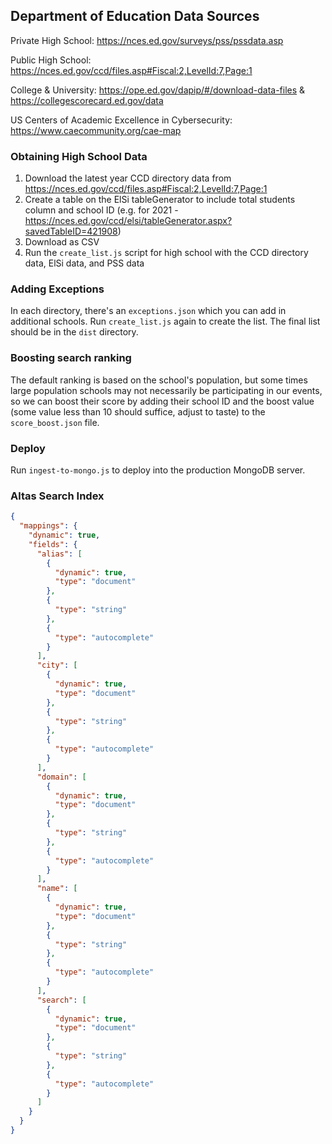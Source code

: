 ## Department of Education Data Sources

Private High School: https://nces.ed.gov/surveys/pss/pssdata.asp

Public High School: https://nces.ed.gov/ccd/files.asp#Fiscal:2,LevelId:7,Page:1

College & University: https://ope.ed.gov/dapip/#/download-data-files & https://collegescorecard.ed.gov/data

US Centers of Academic Excellence in Cybersecurity: https://www.caecommunity.org/cae-map

### Obtaining High School Data

1. Download the latest year CCD directory data from https://nces.ed.gov/ccd/files.asp#Fiscal:2,LevelId:7,Page:1 
2. Create a table on the ElSi tableGenerator to include total students column and school ID (e.g. for 2021 - https://nces.ed.gov/ccd/elsi/tableGenerator.aspx?savedTableID=421908)
3. Download as CSV
4. Run the `create_list.js` script for high school with the CCD directory data, ElSi data, and PSS data

### Adding Exceptions

In each directory, there's an `exceptions.json` which you can add in additional schools. Run `create_list.js` again to create the list. The final list should be in the `dist` directory.

### Boosting search ranking

The default ranking is based on the school's population, but some times large population schools may not necessarily be participating in our events, so we can boost their score by adding their school ID and the boost value (some value less than 10 should suffice, adjust to taste) to the `score_boost.json` file.

### Deploy

Run `ingest-to-mongo.js` to deploy into the production MongoDB server.

### Altas Search Index

```JSON
{
  "mappings": {
    "dynamic": true,
    "fields": {
      "alias": [
        {
          "dynamic": true,
          "type": "document"
        },
        {
          "type": "string"
        },
        {
          "type": "autocomplete"
        }
      ],
      "city": [
        {
          "dynamic": true,
          "type": "document"
        },
        {
          "type": "string"
        },
        {
          "type": "autocomplete"
        }
      ],
      "domain": [
        {
          "dynamic": true,
          "type": "document"
        },
        {
          "type": "string"
        },
        {
          "type": "autocomplete"
        }
      ],
      "name": [
        {
          "dynamic": true,
          "type": "document"
        },
        {
          "type": "string"
        },
        {
          "type": "autocomplete"
        }
      ],
      "search": [
        {
          "dynamic": true,
          "type": "document"
        },
        {
          "type": "string"
        },
        {
          "type": "autocomplete"
        }
      ]
    }
  }
}
```
